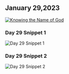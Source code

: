 ## January 29,2023

[![Knowing the Name of God](https://raw.githubusercontent.com/linusjf/CIAY/main/January/jpgs/Day029.jpg)](https://youtu.be/TBB6IMNXJlo "Knowing the Name of God")

### Day 29 Snippet 1

![Day 29 Snippet 1](https://raw.githubusercontent.com/linusjf/CIAY/refs/heads/main/January/jpgs/Day29Snippet1.jpg)

### Day 29 Snippet 2

![Day 29 Snippet 2](https://raw.githubusercontent.com/linusjf/CIAY/refs/heads/main/January/jpgs/Day29Snippet2.jpg)
